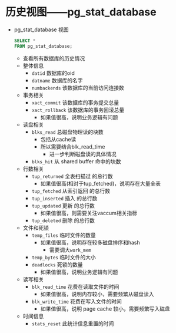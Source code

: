 # 历史视图——pg_stat_database

- pg_stat_database 视图 
    ```sql
    SELECT *
    FROM pg_stat_database;
    ```
    - 查看所有数据库的历史情况
    - 整体信息
        - `datid` 数据库的oid
        - `datname` 数据库的名字
        - `numbackends` 该数据库的当前访问连接数
    - 事务相关
        - `xact_commit` 该数据库的事务提交总量
        - `xact_rollback` 该数据库的事务回滚总量
            - 如果值很高，说明业务逻辑有问题
    - 读盘相关
        - `blks_read` 总磁盘物理读的块数
            - 包括从cache读
            - 所以需要结合blk_read_time
                - 进一步判断磁盘读的具体情况
        - `blks_hit` 从 shared buffer 命中的块数
    - 行数相关
        - `tup_returned` 全表扫描过 的总行数
            - 如果值很高(相对于tup_fetched)，说明存在大量全表
        - `tup_fetched` 从索引返回 的总行数
        - `tup_inserted` 插入 的总行数
        - `tup_updated` 更新 的总行数
            - 如果值很高，则需要关注vaccum相关指标
        - `tup_deleted` 删除 的总行数
    - 文件和死锁
        - `temp_files` 临时文件的数量
            - 如果值很高，说明存在较多磁盘排序和hash
                - 需要调大`work_mem`
        - `temp_bytes` 临时文件的大小
        - `deadlocks` 死锁的数量
            - 如果值很高，说明业务逻辑有问题
    - 读写相关
        - `blk_read_time` 花费在读取文件的时间
            - 如果值很高，说明内存较小，需要频繁从磁盘读入
        - `blk_write_time` 花费在写入文件的时间
            - 如果值很高，说明 page cache 较小，需要频繁写入磁盘
    - 时间信息
        - `stats_reset` 此统计信息重置的时间

